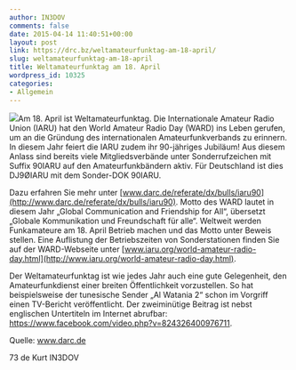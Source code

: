 ```yaml
---
author: IN3DOV
comments: false
date: 2015-04-14 11:40:51+00:00
layout: post
link: https://drc.bz/weltamateurfunktag-am-18-april/
slug: weltamateurfunktag-am-18-april
title: Weltamateurfunktag am 18. April
wordpress_id: 10325
categories:
- Allgemein
---
```


[![](http://www.darc.de/typo3temp/pics/698a1c7b2b.jpg)](http://www.darc.de/uploads/pics/ward2015.jpg)Am 18. April ist Weltamateurfunktag. Die Internationale Amateur Radio Union (IARU) hat den World Amateur Radio Day (WARD) ins Leben gerufen, um an die Gründung des internationalen Amateurfunkverbands zu erinnern. In diesem Jahr feiert die IARU zudem ihr 90-jähriges Jubiläum! Aus diesem Anlass sind bereits viele Mitgliedsverbände unter Sonderrufzeichen mit Suffix 90IARU auf den Amateurfunkbändern aktiv. Für Deutschland ist dies DJ9ØIARU mit dem Sonder-DOK 90IARU.

Dazu erfahren Sie mehr unter [www.darc.de/referate/dx/bulls/iaru90](http://www.darc.de/referate/dx/bulls/iaru90). Motto des WARD lautet in diesem Jahr „Global Communication and Friendship for All“, übersetzt „Globale Kommunikation und Freundschaft für alle“. Weltweit werden Funkamateure am 18. April Betrieb machen und das Motto unter Beweis stellen. Eine Auflistung der Betriebszeiten von Sonderstationen finden Sie auf der WARD-Webseite unter [www.iaru.org/world-amateur-radio-day.html](http://www.iaru.org/world-amateur-radio-day.html).

Der Weltamateurfunktag ist wie jedes Jahr auch eine gute Gelegenheit, den Amateurfunkdienst einer breiten Öffentlichkeit vorzustellen. So hat beispielsweise der tunesische Sender „Al Watania 2“ schon im Vorgriff einen TV-Bericht veröffentlicht. Der zweiminütige Beitrag ist nebst englischen Untertiteln im Internet abrufbar: https://www.facebook.com/video.php?v=824326400976711.


Quelle: www.darc.de







73 de Kurt IN3DOV
